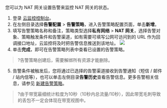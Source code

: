 您可以为 NAT 网关设置告警来监控 NAT 网关的状态。
1. 登录 [云监控控制台](https://console.cloud.tencent.com/monitor/overview)。
2. 在左侧目录选择**告警配置** > **告警策略**，进入告警策略配置页面，单击**新增**。
3. 填写告警策略名称和备注，策略类型选择**私有网络** > **NAT 网关**，选择告警对象、策略触发条件和告警渠道，如有需要可填写公网可访问到的 URL 作为回调接口地址，云监控将及时把告警信息推送到该地址。
![](https://main.qcloudimg.com/raw/6e100cadabbabf73cfd7c94120d60930.png)
4. 单击**完成**，即可在告警策略列表中查看已设置的告警策略。
>?告警策略创建后，需要解绑所有资源才能删除。
>
5. 告警条件被触发后，您将通过已选择的告警渠道接收到告警通知（短信 / 邮件 / 站内信等），也可以单击左侧目录**告警历史**查看告警信息。更多告警相关信息，请参见  [新建告警策略](https://cloud.tencent.com/document/product/248/50398)。
>?由于带宽最细统计粒度为10秒（10秒内总流量/10秒），因此带宽毛刺导致的丢包不一定会体现在带宽视图中。



